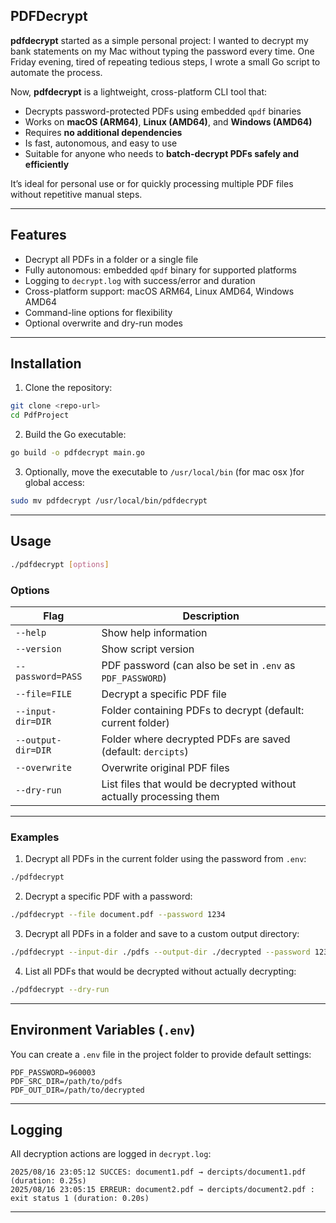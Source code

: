 
## PDFDecrypt
**pdfdecrypt** started as a simple personal project: I wanted to decrypt my bank statements on my Mac without typing the password every time. One Friday evening, tired of repeating tedious steps, I wrote a small Go script to automate the process.

Now, **pdfdecrypt** is a lightweight, cross-platform CLI tool that:

- Decrypts password-protected PDFs using embedded `qpdf` binaries
- Works on **macOS (ARM64)**, **Linux (AMD64)**, and **Windows (AMD64)**
- Requires **no additional dependencies**
- Is fast, autonomous, and easy to use
- Suitable for anyone who needs to **batch-decrypt PDFs safely and efficiently**

It’s ideal for personal use or for quickly processing multiple PDF files without repetitive manual steps.

---

## Features

* Decrypt all PDFs in a folder or a single file
* Fully autonomous: embedded `qpdf` binary for supported platforms
* Logging to `decrypt.log` with success/error and duration
* Cross-platform support: macOS ARM64, Linux AMD64, Windows AMD64
* Command-line options for flexibility
* Optional overwrite and dry-run modes

---

## Installation

1. Clone the repository:

```bash
git clone <repo-url>
cd PdfProject
```

2. Build the Go executable:

```bash
go build -o pdfdecrypt main.go
```

3. Optionally, move the executable to `/usr/local/bin` (for mac osx )for global access:

```bash
sudo mv pdfdecrypt /usr/local/bin/pdfdecrypt
```

---

## Usage

```bash
./pdfdecrypt [options]
```

### Options

| Flag               | Description                                                         |
| ------------------ | ------------------------------------------------------------------- |
| `--help`           | Show help information                                               |
| `--version`        | Show script version                                                 |
| `--password=PASS`  | PDF password (can also be set in `.env` as `PDF_PASSWORD`)          |
| `--file=FILE`      | Decrypt a specific PDF file                                         |
| `--input-dir=DIR`  | Folder containing PDFs to decrypt (default: current folder)         |
| `--output-dir=DIR` | Folder where decrypted PDFs are saved (default: `dercipts`)         |
| `--overwrite`      | Overwrite original PDF files                                        |
| `--dry-run`        | List files that would be decrypted without actually processing them |

---

### Examples

1. Decrypt all PDFs in the current folder using the password from `.env`:

```bash
./pdfdecrypt
```

2. Decrypt a specific PDF with a password:

```bash
./pdfdecrypt --file document.pdf --password 1234
```

3. Decrypt all PDFs in a folder and save to a custom output directory:

```bash
./pdfdecrypt --input-dir ./pdfs --output-dir ./decrypted --password 1234
```

4. List all PDFs that would be decrypted without actually decrypting:

```bash
./pdfdecrypt --dry-run
```

---

## Environment Variables (`.env`)

You can create a `.env` file in the project folder to provide default settings:

```env
PDF_PASSWORD=960003
PDF_SRC_DIR=/path/to/pdfs
PDF_OUT_DIR=/path/to/decrypted
```

---

## Logging

All decryption actions are logged in `decrypt.log`:

```
2025/08/16 23:05:12 SUCCES: document1.pdf → dercipts/document1.pdf (duration: 0.25s)
2025/08/16 23:05:15 ERREUR: document2.pdf → dercipts/document2.pdf : exit status 1 (duration: 0.20s)
```

---